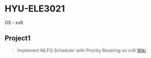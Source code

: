 # HYU-ELE3021
OS - xv6 <br/>
## Project1
> Implement MLFQ Scheduler with Priority Boosting on xv6 [Wiki](https://hconnect.hanyang.ac.kr/2023_ele3021_12299/2023_ele3021_2017029416/-/wikis/xv6-MLFQ-Scheduling-Wiki-(0.-목차))